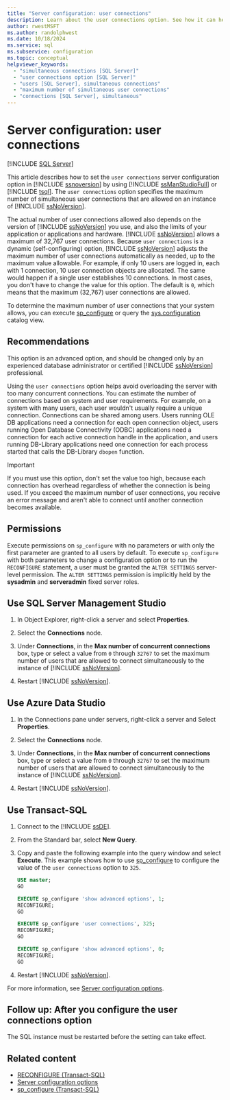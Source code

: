 ```yaml
---
title: "Server configuration: user connections"
description: Learn about the user connections option. See how it can help you avoid overloading an instance of SQL Server with too many concurrent connections.
author: rwestMSFT
ms.author: randolphwest
ms.date: 10/18/2024
ms.service: sql
ms.subservice: configuration
ms.topic: conceptual
helpviewer_keywords:
  - "simultaneous connections [SQL Server]"
  - "user connections option [SQL Server]"
  - "users [SQL Server], simultaneous connections"
  - "maximum number of simultaneous user connections"
  - "connections [SQL Server], simultaneous"
---
```

# Server configuration: user connections

[!INCLUDE [SQL Server](../../includes/applies-to-version/sqlserver.md)]

This article describes how to set the `user connections` server configuration option in [!INCLUDE [ssnoversion](../../includes/ssnoversion-md.md)] by using [!INCLUDE [ssManStudioFull](../../includes/ssmanstudiofull-md.md)] or [!INCLUDE [tsql](../../includes/tsql-md.md)]. The `user connections` option specifies the maximum number of simultaneous user connections that are allowed on an instance of [!INCLUDE [ssNoVersion](../../includes/ssnoversion-md.md)].

The actual number of user connections allowed also depends on the version of [!INCLUDE [ssNoVersion](../../includes/ssnoversion-md.md)] you use, and also the limits of your application or applications and hardware. [!INCLUDE [ssNoVersion](../../includes/ssnoversion-md.md)] allows a maximum of 32,767 user connections. Because `user connections` is a dynamic (self-configuring) option, [!INCLUDE [ssNoVersion](../../includes/ssnoversion-md.md)] adjusts the maximum number of user connections automatically as needed, up to the maximum value allowable. For example, if only 10 users are logged in, each with 1 connection, 10 user connection objects are allocated. The same would happen if a single user establishes 10 connections. In most cases, you don't have to change the value for this option. The default is `0`, which means that the maximum (32,767) user connections are allowed.

To determine the maximum number of user connections that your system allows, you can execute [sp_configure](../../relational-databases/system-stored-procedures/sp-configure-transact-sql.md) or query the [sys.configuration](../../relational-databases/system-catalog-views/sys-configurations-transact-sql.md) catalog view.

## Recommendations

This option is an advanced option, and should be changed only by an experienced database administrator or certified [!INCLUDE [ssNoVersion](../../includes/ssnoversion-md.md)] professional.

Using the `user connections` option helps avoid overloading the server with too many concurrent connections. You can estimate the number of connections based on system and user requirements. For example, on a system with many users, each user wouldn't usually require a unique connection. Connections can be shared among users. Users running OLE DB applications need a connection for each open connection object, users running Open Database Connectivity (ODBC) applications need a connection for each active connection handle in the application, and users running DB-Library applications need one connection for each process started that calls the DB-Library `dbopen` function.

> [!IMPORTANT]  
> If you must use this option, don't set the value too high, because each connection has overhead regardless of whether the connection is being used. If you exceed the maximum number of user connections, you receive an error message and aren't able to connect until another connection becomes available.

## Permissions

Execute permissions on `sp_configure` with no parameters or with only the first parameter are granted to all users by default. To execute `sp_configure` with both parameters to change a configuration option or to run the `RECONFIGURE` statement, a user must be granted the `ALTER SETTINGS` server-level permission. The `ALTER SETTINGS` permission is implicitly held by the **sysadmin** and **serveradmin** fixed server roles.

<a id="SSMSProcedure"></a>

## Use SQL Server Management Studio

1. In Object Explorer, right-click a server and select **Properties**.

1. Select the **Connections** node.

1. Under **Connections**, in the **Max number of concurrent connections** box, type or select a value from `0` through `32767` to set the maximum number of users that are allowed to connect simultaneously to the instance of [!INCLUDE [ssNoVersion](../../includes/ssnoversion-md.md)].

1. Restart [!INCLUDE [ssNoVersion](../../includes/ssnoversion-md.md)].

<a id="SSMSProcedure"></a>

## Use Azure Data Studio

1. In the Connections pane under servers, right-click a server and Select **Properties**.

1. Select the **Connections** node.

1. Under **Connections**, in the **Max number of concurrent connections** box, type or select a value from `0` through `32767` to set the maximum number of users that are allowed to connect simultaneously to the instance of [!INCLUDE [ssNoVersion](../../includes/ssnoversion-md.md)].

1. Restart [!INCLUDE [ssNoVersion](../../includes/ssnoversion-md.md)].

<a id="TsqlProcedure"></a>

## Use Transact-SQL

1. Connect to the [!INCLUDE [ssDE](../../includes/ssde-md.md)].

1. From the Standard bar, select **New Query**.

1. Copy and paste the following example into the query window and select **Execute**. This example shows how to use [sp_configure](../../relational-databases/system-stored-procedures/sp-configure-transact-sql.md) to configure the value of the `user connections` option to `325`.

   ```sql
   USE master;
   GO
   
   EXECUTE sp_configure 'show advanced options', 1;
   RECONFIGURE;
   GO
   
   EXECUTE sp_configure 'user connections', 325;
   RECONFIGURE;
   GO

   EXECUTE sp_configure 'show advanced options', 0;
   RECONFIGURE;
   GO
   ```

1. Restart [!INCLUDE [ssNoVersion](../../includes/ssnoversion-md.md)].

For more information, see [Server configuration options](server-configuration-options-sql-server.md).

<a id="FollowUp"></a>

## Follow up: After you configure the user connections option

The SQL instance must be restarted before the setting can take effect.

## Related content

- [RECONFIGURE (Transact-SQL)](../../t-sql/language-elements/reconfigure-transact-sql.md)
- [Server configuration options](server-configuration-options-sql-server.md)
- [sp_configure (Transact-SQL)](../../relational-databases/system-stored-procedures/sp-configure-transact-sql.md)
